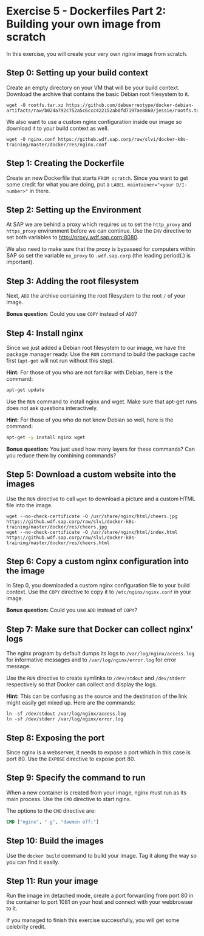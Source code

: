 # Exercise 5 - Dockerfiles Part 2: Building your own image from scratch

In this exercise, you will create your very own _nginx_ image from scratch.

## Step 0: Setting up your build context

Create an empty directory on your VM that will be your build context. Download the archive that contains the basic Debian root filesystem to it.

```
wget -O rootfs.tar.xz https://github.com/debuerreotype/docker-debian-artifacts/raw/b024a792c752a5c6ccc422152ab0fd7197ae8860/jessie/rootfs.tar.xz
```

We also want to use a custom nginx configuration inside our image so download it to your build context as well.

```
wget -O nginx.conf https://github.wdf.sap.corp/raw/slvi/docker-k8s-training/master/docker/res/nginx.conf
```

## Step 1: Creating the Dockerfile

Create an new Dockerfile that starts `FROM scratch`. Since you want to get some credit for what you are doing, put a `LABEL maintainer="<your D/I-number>"` in there.

## Step 2: Setting up the Environment

At SAP we are behind a proxy which requires us to set the `http_proxy` and `https_proxy` environment before we can continue. Use the `ENV` directive to set both variables to http://proxy.wdf.sap.corp:8080.

We also need to make sure that the proxy is bypassed for computers within SAP so set the variable `no_proxy` to `.wdf.sap.corp` (the leading period(.) is important).


## Step 3: Adding the root filesystem

Next, `ADD` the archive containing the root filesystem to the root `/` of your image.

**Bonus question**: Could you use `COPY` instead of `ADD`?

## Step 4: Install nginx

Since we just added a Debian root filesystem to our image, we have the package manager ready. Use the `RUN` command to build the package cache first (`apt-get` will not run without this step).

**Hint:** For those of you who are not familiar with Debian, here is the command:

```bash
apt-get update
```

Use the `RUN` command to install nginx and wget. Make sure that apt-get runs does not ask questions interactively.

**Hint:** For those of you who do not know Debian so well, here is the command:

```bash
apt-get -y install nginx wget
```

**Bonus question:** You just used how many layers for these commands? Can you reduce them by combining commands?

## Step 5: Download a custom website into the images

Use the `RUN` directive to call `wget` to download a picture and a custom HTML file into the image.

```
wget --no-check-certificate -O /usr/share/nginx/html/cheers.jpg https://github.wdf.sap.corp/raw/slvi/docker-k8s-training/master/docker/res/cheers.jpg
wget --no-check-certificate -O /usr/share/nginx/html/index.html https://github.wdf.sap.corp/raw/slvi/docker-k8s-training/master/docker/res/cheers.html
```

## Step 6: Copy a custom nginx configuration into the image

In Step 0, you downloaded a custom nginx configuration file to your build context. Use the `COPY` directive to copy it to `/etc/nginx/nginx.conf` in your image.

**Bonus question:** Could you use `ADD` instead of `COPY`?

## Step 7: Make sure that Docker can collect nginx' logs

The nginx program by default dumps its logs to `/var/log/nginx/access.log` for informative messages and to `/var/log/nginx/error.log` for error message.

Use the `RUN` directive to create symlinks to `/dev/stdout` and `/dev/stderr` respectively so that Docker can collect and display the logs.

**Hint:** This can be confusing as the source and the destination of the link might easily get mixed up. Here are the commands:
```
ln -sf /dev/stdout /var/log/nginx/access.log
ln -sf /dev/stderr /var/log/nginx/error.log
```

## Step 8: Exposing the port

Since nginx is a webserver, it needs to expose a port which in this case is port 80. Use the `EXPOSE` directive to expose port 80.

## Step 9: Specify the command to run

When a new container is created from your image, nginx must run as its main process.
Use the `CMD` directive to start nginx.

The options to the `CMD` directive are:

```Dockerfile
CMD ["nginx", "-g", "daemon off;"]
```

## Step 10: Build the images

Use the `docker build` command to build your image. Tag it along the way so you can find it easily.

## Step 11: Run your image

Run the image im detached mode, create a port forwarding from port 80 in the container to port 1081 on your host and connect with your webbrowser to it.

If you managed to finish this exercise successfully, you will get some celebrity credit.
